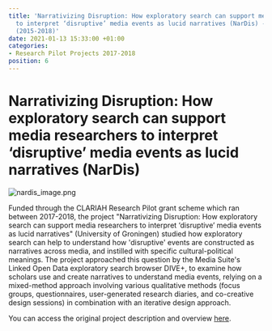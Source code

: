 ```yaml
---
title: 'Narrativizing Disruption: How exploratory search can support media researchers
  to interpret ‘disruptive’ media events as lucid narratives (NarDis) - CLARIAH-CORE
  (2015-2018)'
date: 2021-01-13 15:33:00 +01:00
categories:
- Research Pilot Projects 2017-2018
position: 6
---
```


# Narrativizing Disruption: How exploratory search can support media researchers to interpret ‘disruptive’ media events as lucid narratives (NarDis)

![nardis_image.png](/uploads/nardis_image.png)

Funded through the CLARIAH Research Pilot grant scheme which ran between 2017-2018, the project "Narrativizing Disruption: How exploratory search can support media researchers to interpret ‘disruptive’ media events as lucid narratives" (University of Groningen) studied how exploratory search can help to understand how 'disruptive' events are constructed as narratives across media, and instilled with specific cultural-political meanings. The project approached this question by the Media Suite's Linked Open Data exploratory search browser DIVE\+, to examine how scholars use and create narratives to understand media events, relying on a mixed-method approach involving various qualitative methods (focus groups, questionnaires, user-generated research diaries, and co-creative design sessions) in combination with an iterative design approach.

You can access the original project description and overview [here](https://clariah.nl/en/projects/research-pilots/granted-pilot-research-projects/nardis).